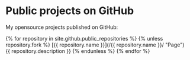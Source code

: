 Public projects on GitHub
=========================

My opensource projects published on GitHub:

{% for repository in site.github.public_repositories %}
  {% unless repository.fork %}
<a name="#{{ repository.name | slugify }}"></a>
[{{ repository.name }}](/{{ repository.name }}/ "Page")  
{{ repository.description }}
  {% endunless %}
{% endfor %}
